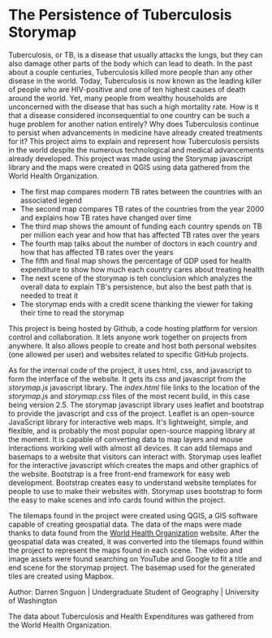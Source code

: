 # The Persistence of Tuberculosis Storymap
Tuberculosis, or TB, is a disease that usually attacks the lungs, but they can also damage other parts of the body which can lead to death. In the past about a couple centuries, Tuberculosis killed more people than any other disease in the world. Today, Tuberculosis is now known as the leading killer of people who are HIV-positive and one of ten highest causes of death around the world. Yet, many people from wealthy households are unconcerned with the disease that has such a high mortality rate. How is it that a disease considered inconsequential to one country can be such a huge problem for another nation entirely? Why does Tuberculosis continue to persist when advancements in medicine have already created treatments for it? This project aims to explain and represent how Tuberculosis persists in the world despite the numerous technological and medical advancements already developed. This project was made using the Storymap javascript library and the maps were created in QGIS using data gathered from the World Health Organization.

- The first map compares modern TB rates between the countries with an associated legend
- The second map compares TB rates of the countries from the year 2000 and explains how TB rates have changed over time
- The third map shows the amount of funding each country spends on TB per million each year and how that has affected TB rates over the years
- The fourth map talks about the number of doctors in each country and how that has affected TB rates over the years
- The fifth and final map shows the percentage of GDP used for health expenditure to show how much each country cares about treating health
- The next scene of the storymap is teh conclusion which analyzes the overall data to explain TB's persistence, but also the best path that is needed to treat it
- The storymap ends with a credit scene thanking the viewer for taking their time to read the storymap

This project is being hosted by Github, a code hosting platform for version control and collaboration. It lets anyone work together on projects from anywhere. It also allows people to create and host both personal websites (one allowed per user) and websites related to specific GitHub projects.

As for the internal code of the project, it uses html, css, and javascript to form the interface of the website. It gets its css and javascript from the *storymap.js* javascript library. The *index.html* file links to the location of the *storymap.js* and *storymap.css* files of the most recent build, in this case being version 2.5. The storymap javascript library uses leaflet and bootstrap to provide the javascript and css of the project. Leaflet is an open-source JavaScript library for interactive web maps. It's lightweight, simple, and flexible, and is probably the most popular open-source mapping library at the moment. It is capable of converting data to map layers and mouse interactions working well with almost all devices. It can add tilemaps and basemaps to a website that visitors can interact with. Storymap uses leaflet for the interactive javascript which creates the maps and other graphics of the website. Bootstrap is a free front-end framework for easy web development. Bootstrap creates easy to understand website templates for people to use to make their websites with. Storymap uses bootstrap to form the easy to make scenes and info cards found within the project.

The tilemaps found in the project were created using QGIS, a GIS software capable of creating geospatial data. The data of the maps were made thanks to data found from the [World Health Organization](https://www.who.int/) website. After the geospatial data was created, it was converted into the tilemaps found within the project to represent the maps found in each scene. The video and image assets were found searching on YouTube and Google to fit a title and end scene for the storymap project. The basemap used for the generated tiles are created using Mapbox.

Author: Darren Snguon | Undergraduate Student of Geography | University of Washington

The data about Tuberculosis and Health Expenditures was gathered from the World Health Organization.

